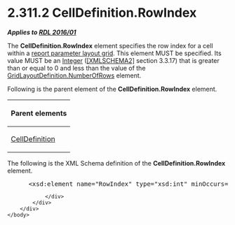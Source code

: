 <html dir="LTR" xmlns:mshelp="http://msdn.microsoft.com/mshelp" xmlns:ddue="http://ddue.schemas.microsoft.com/authoring/2003/5" xmlns:xlink="http://www.w3.org/1999/xlink" xmlns:tool="http://www.microsoft.com/tooltip">
    <head>
        <meta http-equiv="Content-Type" content="text/html; CHARSET=utf-8"></meta>
        <meta name="save" content="history"></meta>
        <title>2.311.2 CellDefinition.RowIndex</title>
        <xml>
            <mshelp:toctitle title="2.311.2 CellDefinition.RowIndex"></mshelp:toctitle>
            <mshelp:rltitle title="[MS-RDL]: CellDefinition.RowIndex"></mshelp:rltitle>
            <mshelp:keyword index="A" term="2ce443f3-8941-4eeb-aac6-f7059df4cfd5"></mshelp:keyword>
            <mshelp:attr name="DCSext.ContentType" value="open specification"></mshelp:attr>
            <mshelp:attr name="AssetID" value="2ce443f3-8941-4eeb-aac6-f7059df4cfd5"></mshelp:attr>
            <mshelp:attr name="TopicType" value="kbRef"></mshelp:attr>
            <mshelp:attr name="DCSext.Title" value="[MS-RDL]: CellDefinition.RowIndex" />
        </xml>
    </head>
    <body>
        <div id="header">
            <h1 class="heading">2.311.2 CellDefinition.RowIndex</h1>
        </div>
        <div id="mainSection">
            <div id="mainBody">
                <div id="allHistory" class="saveHistory"></div>
                <div id="sectionSection0" class="section" name="collapseableSection">
                    

<p><b><i>Applies to </i></b><a href="52ce3983-2bfc-4e72-9359-42aaf5fe4509.md"><b><i>RDL 2016/01</i></b></a></p>

<p>The <b>CellDefinition.RowIndex</b> element specifies the row
index for a cell within a <a href="b2482b3f-74ab-4ca8-a9e5-c07955011743.md#gt_96868796-6757-439e-ae5d-acd2caff00d3">report
parameter layout grid</a>. This element MUST be specified. Its value MUST be an
<a href="176fbb59-c3e2-430c-b1bb-37fd15df813e.md">Integer</a> (<a href="https://go.microsoft.com/fwlink/?LinkId=90610">[XMLSCHEMA2]</a> section
3.3.17) that is greater than or equal to 0 and less than the value of the <a href="f6d96ca8-5f9c-4865-85c6-6808b77eb495.md">GridLayoutDefinition.NumberOfRows</a>
element.</p>

<p>Following is the parent element of the <b>CellDefinition.RowIndex</b>
element.</p>

<table>
 <thead>
  <tr>
   <th>
   <p>Parent elements</p>
   </th>
  </tr>
 </thead>
 <tr>
  <td>
  <p><a href="fdda1448-e2ba-4c81-ad2b-dd588e018bf7.md">CellDefinition</a></p>
  </td>
 </tr>
</table>

<p>The following is the XML Schema definition of the <b>CellDefinition.RowIndex</b>
element.</p>

<dl>
<dd>
<div><pre> &lt;xsd:element name=&quot;RowIndex&quot; type=&quot;xsd:int&quot; minOccurs=&quot;1&quot; /&gt;
</pre></div>
</dd></dl>


                </div>
            </div>
        </div>
    </body>
</html>